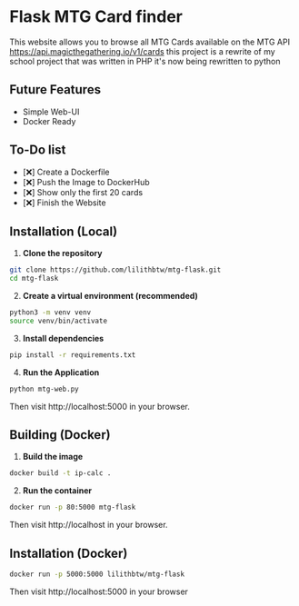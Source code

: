 # Flask MTG Card finder
This website allows you to browse all MTG Cards available on the MTG API https://api.magicthegathering.io/v1/cards this project is a rewrite of my school project that was written in PHP it's now being rewritten to python

## Future Features 
- Simple Web-UI
- Docker Ready 

## To-Do list
- [❌] Create a Dockerfile
- [❌] Push the Image to DockerHub
- [❌] Show only the first 20 cards
- [❌] Finish the Website

## Installation (Local)

1. **Clone the repository**
```bash
git clone https://github.com/lilithbtw/mtg-flask.git
cd mtg-flask
```

2. **Create a virtual environment (recommended)**

```bash
python3 -m venv venv
source venv/bin/activate
```

3. **Install dependencies**

```bash
pip install -r requirements.txt
```

4. **Run the Application**

```bash
python mtg-web.py
```

Then visit http://localhost:5000 in your browser.


## Building (Docker)

1. **Build the image**
```bash
docker build -t ip-calc .
```

2. **Run the container**

```bash
docker run -p 80:5000 mtg-flask
```

Then visit http://localhost in your browser.

## Installation (Docker)

```bash
docker run -p 5000:5000 lilithbtw/mtg-flask
```

Then visit http://localhost:5000 in your browser